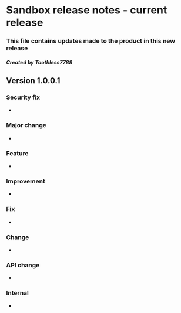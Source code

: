 # Sandbox release notes - current release
### This file contains updates made to the product in this new release
##### Created by Toothless7788


## Version 1.0.0.1


### Security fix
- 


### Major change
- 


### Feature
- 


### Improvement
- 


### Fix
- 


### Change
- 


### API change
- 


### Internal
- 
